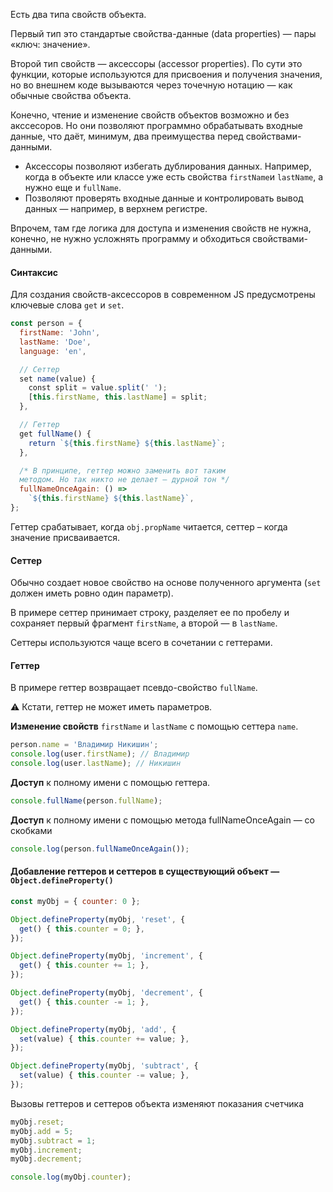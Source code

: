 Есть два типа свойств объекта.

Первый тип это стандартые свойства-данные (data properties) — пары «ключ: значение».

Второй тип свойств — аксессоры (accessor properties). По сути это функции, которые используются для присвоения и получения значения, но во внешнем коде вызываются через точечную нотацию — как обычные свойства объекта.

Конечно, чтение и изменение свойств объектов возможно и без акссесоров. Но они позволяют программно обрабатывать входные данные, что даёт, минимум, два преимущества перед свойствами-данными.

- Аксессоры позволяют избегать дублирования данных. Например, когда в объекте или классе уже есть свойства `firstName`и `lastName`, а нужно еще и `fullName`.
- Позволяют проверять входные данные и контролировать вывод данных — например, в верхнем регистре.

Впрочем, там где логика для доступа и изменения свойств не нужна, конечно, не нужно усложнять программу и обходиться свойствами-данными.

#### Синтаксис

Для создания свойств-аксессоров в современном JS предусмотрены ключевые слова `get` и `set`.

```js
const person = {
  firstName: 'John',
  lastName: 'Doe',
  language: 'en',

  // Сеттер
  set name(value) {
    const split = value.split(' ');
    [this.firstName, this.lastName] = split;
  },

  // Геттер
  get fullName() {
    return `${this.firstName} ${this.lastName}`;
  },

  /* В принципе, геттер можно заменить вот таким
  методом. Но так никто не делает — дурной тон */
  fullNameOnceAgain: () =>
    `${this.firstName} ${this.lastName}`,
};
```

Геттер срабатывает, когда `obj.propName` читается, сеттер – когда значение присваивается.

#### Сеттер

Обычно создает новое свойство на основе полученного аргумента (`set` должен иметь ровно один параметр).

В примере сеттер принимает строку, разделяет ее по пробелу и сохраняет первый фрагмент `firstName`, а второй — в `lastName`.

Сеттеры используются чаще всего в сочетании с геттерами.

#### Геттер

В примере геттер возвращает псевдо-свойство `fullName`.

⚠️ Кстати, геттер не может иметь параметров.


**Изменение свойств** `firstName` и `lastName` с помощью сеттера `name`.

```js
person.name = 'Владимир Никишин';
console.log(user.firstName); // Владимир
console.log(user.lastName); // Никишин
```

**Доступ** к полному имени с помощью геттера.

```js
console.fullName(person.fullName);
```

**Доступ** к полному имени с помощью метода fullNameOnceAgain — со скобками

```js
console.log(person.fullNameOnceAgain());
```

#### Добавление геттеров и сеттеров в существующий объект — `Object.defineProperty()`

```js
const myObj = { counter: 0 };

Object.defineProperty(myObj, 'reset', {
  get() { this.counter = 0; },
});

Object.defineProperty(myObj, 'increment', {
  get() { this.counter += 1; },
});

Object.defineProperty(myObj, 'decrement', {
  get() { this.counter -= 1; },
});

Object.defineProperty(myObj, 'add', {
  set(value) { this.counter += value; },
});

Object.defineProperty(myObj, 'subtract', {
  set(value) { this.counter -= value; },
});
```

Вызовы геттеров и сеттеров объекта изменяют показания счетчика

```js
myObj.reset;
myObj.add = 5;
myObj.subtract = 1;
myObj.increment;
myObj.decrement;

console.log(myObj.counter);
```
